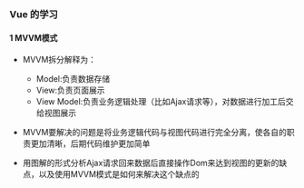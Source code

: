 ### Vue 的学习
#### 1 MVVM模式
- MVVM拆分解释为：
    - Model:负责数据存储
    - View:负责页面展示
    - View Model:负责业务逻辑处理（比如Ajax请求等），对数据进行加工后交给视图展示
    
- MVVM要解决的问题是将业务逻辑代码与视图代码进行完全分离，使各自的职责更加清晰，后期代码维护更加简单

- 用图解的形式分析Ajax请求回来数据后直接操作Dom来达到视图的更新的缺点，以及使用MVVM模式是如何来解决这个缺点的
